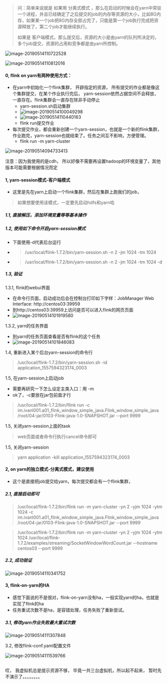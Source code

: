 > 问：简单来说就是 如果用 分离式模式 ，那么在启动的时候会在yarn中常驻一个进程，并且已经确定了之后提交的job的内存等资源的大小，比如8G内存，如果某一个job把8G内存全部占完了，只能是第一个job执行完成把资源释放了，第二个job才能继续执行。
>
> 如果是 客户端模式，那么提交后，资源的大小是由yarn的队列所决定的，多个job提交，资源的占用和竞争都是由yarn所控制。

![image-20190514110722528](assets/image-20190514110722528.png)

![image-20190514110812016](assets/image-20190514110812016.png)

#### 0, flink on yarn有两种使用方式：

* 在yarn中初始化一个flink集群， 开辟指定的资源， 所有提交的作业都是像这个集群提交，在某个作业执行完后， yarn-session依然占据空间不会释放，一直存在。flink集群会一直存在除非手动停止
  * yarn-session.sh启动集群
  * ![image-20190514100049298](assets/image-20190514100049298.png)
  * ![image-20190514110440163](assets/image-20190514110440163.png)
  * flink run提交作业
* 每次提交作业，都会重新创建一个yarn-session，也就是一个新的flink集群，作业跑完，yarn-session也就结束了。任务之间互不影响，方便管理。
  * flink run -m yarn-cluster

![image-20190514094733413](assets/image-20190514094733413.png)



注意：因为我使用的是cdh， 所以好像不需要再设置hadoop的环境变量了，其他版本可能需要根据情况而定

#### 1, yarn-session模式-客户端模式

* 这里是先在yarn上启动一个flink集群，然后在集群上跑我们的job，

> 如果想要使用该模式，一定要先启动hdfs和yarn哈

##### 1.1, 直接解压，添加环境变量等等基本操作

##### 1.2, 使用如下命令开启yarn-session模式

* 下面使用-d代表后台运行

* > /usr/local/flink-1.7.2/bin/yarn-session.sh -n 2 -jm 1024 -tm 1024

* > /usr/local/flink-1.7.2/bin/yarn-session.sh -n 2 -jm 1024 -tm 1024 -d

##### 1.3, 验证

1.3.1, flink的webui界面

* 在命令行页面，启动成功后会在控制台打印如下字样：JobManager Web Interface: http://centos03:39959
* 到http://centos03:39959上访问是否可以进入flink的网页页面
* ![image-20190514101919580](assets/image-20190514101919580.png)

1.3.2, yarn的任务界面

* 到yarn的任务页面查看是否有flink的这个任务
* ![image-20190514101846083](assets/image-20190514101846083.png)

1.4, 重新进入某个后台yarn-session的命令行

> /usr/local/flink-1.7.2/bin/yarn-session.sh -id application_1557594323174_0003

1.5, 在yarn-session上启动job

* 需要再研究一下怎么设定主类入口：用 -m
* ok了，-c要放在jar包前面才行

> /usr/local/flink-1.7.2/bin/flink run -c im.ivanl001.a01_flink_window_simple_java.Flink_window_simple_java /root/04-jar/0103-Flink-java-1.0-SNAPSHOT.jar --port 9999

1.5, 关闭yarn-session上面的task

> web页面或者命令行执行cancel命令即可

1.5, 关闭yarn-session

> yarn application -kill application_1557594323174_0003



#### 2, on yarn的独立模式-分离式模式，建议使用

* 这个是直接把job提交给yarn，每次提交都会有一个flink集群，

##### 2.1, 直接启动即可

> /usr/local/flink-1.7.2/bin/flink run -m yarn-cluster -yn 2 -yjm 1024 -ytm 1024 -c im.ivanl001.a01_flink_window_simple_java.Flink_window_simple_java /root/04-jar/0103-Flink-java-1.0-SNAPSHOT.jar --port 9999

> /usr/local/flink-1.7.2/bin/flink run -m yarn-cluster -yn 2 -yjm 1024 -ytm 1024 /usr/local/flink-1.7.2/examples/streaming/SocketWindowWordCount.jar --hostname centos03 --port 9999

##### 2.2, 成功验证

![image-20190514110341752](assets/image-20190514110341752.png)

#### 3, flink-on-yarn的HA

* 感觉下面说的不是很对，flink-on-yarn没有ha，一般实现yarn的ha，也就是实现了flink的ha
* 任务重试次数不是ha，是容错处理，任务失败了重新尝试。

##### 3.1,  修改yarn作业失败最大重试次数

![image-20190514111307848](assets/image-20190514111307848.png)

3.2, 修改flink-conf.yaml配置文件

![image-20190514111539766](assets/image-20190514111539766.png)

```yaml

```

哎， 我虚拟机总是提示资源不够， 毕竟一共三台虚拟机，所以起不起来， 暂时先不演示了。。。。。。。。